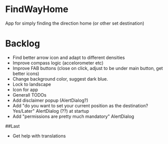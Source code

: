 # FindWayHome
App for simply finding the direction home (or other set destination)

# Backlog
- Find better arrow icon and adapt to different densities
- Improve compass logic (accelorometer etc)
- Improve FAB buttons (close on click, adjust to be under main button, get better icons)
- Change background color, suggest dark blue.
- Lock to landscape
- Icon for app
- Generall TODOs
- Add disclaimer popup (AlertDialog?)
- Add "do you want to set your current position as the destination? Yes/Later" AlertDialog (??) at startup
- Add "permissions are pretty much mandatory" AlertDialog

##Last
- Get help with translations

